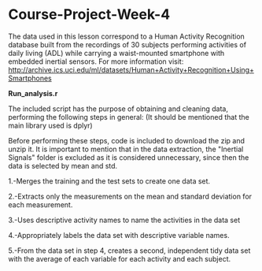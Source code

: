 # Course-Project-Week-4

The data used in this lesson correspond to a Human Activity Recognition database built from the recordings of 30 subjects performing activities of daily living (ADL) while carrying a waist-mounted smartphone with embedded inertial sensors.
For more information visit: 
http://archive.ics.uci.edu/ml/datasets/Human+Activity+Recognition+Using+Smartphones

**Run_analysis.r**

The included script has the purpose of obtaining and cleaning data, performing the following steps in general: (It should be mentioned that the main library used is dplyr)

Before performing these steps, code is included to download the zip and unzip it.
It is important to mention that in the data extraction, the "Inertial Signals" folder is excluded as it is considered unnecessary, since then the data is selected by mean and std.

1.-Merges the training and the test sets to create one data set.

2.-Extracts only the measurements on the mean and standard deviation for each measurement.

3.-Uses descriptive activity names to name the activities in the data set

4.-Appropriately labels the data set with descriptive variable names.

5.-From the data set in step 4, creates a second, independent tidy data set with the average of each variable for each activity and each subject.



